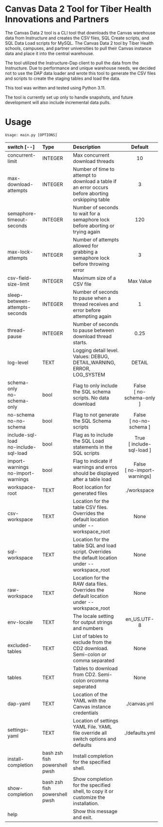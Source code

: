 # Canvas Data 2 Tool for Tiber Health Innovations and Partners
The Canvas Data 2 tool is a CLI tool that downloads the Canvas warehouse data from Instructure and creates the CSV files, SQL Create scripts, and SQL Data Load scripts for MySQL. The Canvas Data 2 tool by Tiber Health schools, campuses, and partner universities to pull their Canvas instance data and place it into the central warehouse. 

The tool utilized the Instructure-Dap client to pull the data from the Instructure. Due to performance and unique warehouse needs, we decided not to use the DAP data loader and wrote this tool to generate the CSV files and scripts to create the staging tables and load the data. 

This tool was written and tested using Python 3.11. 

The tool is currently set up only to handle snapshots, and future development will also include incremental data pulls.

# Usage
```python
Usage: main.py [OPTIONS]
```
| switch   [--]                             | Type                           | Description                                                                                       |            Default             |
|:------------------------------------------|:-------------------------------|:--------------------------------------------------------------------------------------------------|:------------------------------:|
| concurrent-limit                          | INTEGER                        | Max concurrent download threads                                                                   |               10               |
| max-download-attempts                     | INTEGER                        | Number of time to attempt to download a table if an error occurs before aborting orskipping table |               3                |
| semaphore-timeout-seconds                 | INTEGER                        | Number of seconds to wait for a semaphore lock before aborting or trying again                    |              120               |
| max-lock-attempts                         | INTEGER                        | Number of attempts allowed for grabbing a semaphore lock before throwing error                    |               3                |
| csv-field-size-limit                      | INTEGER                        | Maximum size of a CSV file                                                                        |           Max Value            |
| sleep-between-attempts-seconds            | INTEGER                        | Number of seconds to pause when a thread receives and error before attempting again               |               1                |
| thread-pause                              | INTEGER                        | Number of seconds to pause between download thread starts.                                        |              0.25              |
| log-level                                 | TEXT                           | Logging detail level.<br />Values: DEBUG, DETAIL,WARNING, ERROR, LOG_SYSTEM                       |             DETAIL             |
| schema-only<br />no-schema-only            | bool                           | Flag to only include the SQL schema scripts. No data download                                     | False<br />[ no-schema-only ]  |
| no-schema<br />no-no-schema                | bool                           | Flag to not generate the SQL Schema scripts                                                       |  False<br />[ no-no-schema ]   |
| include-sql-load<br />no-include-sql-load  | bool                           | Flag as to include the SQL Load statements in the SQL scripts                                     | True<br />[ include-sql-load ] |
| import-warnings<br />no-import-warnings    | bool                           | Flag to indicate if warnings and erros should be displayed after a table load                        | False<br>[ no-import-warnings] |
| workspace-root                            | TEXT                           | Root location for generated files                                                                 |          ./workspace           |
| csv-workspace                             | TEXT                           | Location for the table CSV files. Overrides the default location under --workspace_root           |              None              |
| sql-workspace                             | TEXT                           | Location for the table SQL and load script. Overrides the default location under --workspace_root |              None              |
| raw-workspace                             | TEXT                           | Location for the RAW data files. Overrides the default location under --workspace_root            |              None              |
| env-locale                                | TEXT                           | The locale setting for output strings and numbers                                                 |          en_US.UTF-8           |
| excluded-tables                           | TEXT                           | List of tables to exclude from the CD2 download. Semi-colon or comma separated                    |              None              |
| tables                                    | TEXT                           | Tables to download from CD2. Semi-colon orcomma seperated                                         |              None              |
| dap-yaml                                  | TEXT                           | Location of the YAML with the Canvas instance credentials                                         |          ./canvas.ynl          |
| settings-yaml                             | TEXT                           | Location of settings YAML File. YAML file override all switch options and defaults                |         ./defaults.yml         |
| install-completion                        | bash zsh fish powershell pwsh  | Install completion for the specified shell.                                                       |                                |
| show-completion                           | bash zsh fish powershell  pwsh | Show completion for the specified shell, to copy it or customize the installation.                |                                |
| help                                      |                                | Show this message and exit.                                                                       |                                | |

